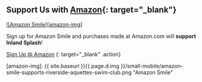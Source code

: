## Support Us with [Amazon][amazon-smile]{: target="_blank"}  

[![Amazon Smile][amazon-img]][amazon-smile]  

Sign up for Amazon Smile and purchases made at Amazon.com will **support Inland Splash**! 

[Sign Up @ Amazon][amazon-smile]
{: target="_blank" .action}  

[amazon-smile]: http://smile.amazon.com/ch/23-7395091 "Amazon Smile supports Riverside Aquettes swim club."  
[amazon-img]: {{ site.baseurl }}{{ page.d.img }}/small-mobile/amazon-smile-supports-riverside-aquettes-swim-club.png "Amazon Smile"  
